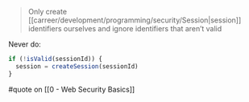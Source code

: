 > Only create [[carreer/development/programming/security/Session|session]] identifiers ourselves and ignore identifiers that aren’t valid

Never do:

```ts
if (!isValid(sessionId)) {
  session = createSession(sessionId)
}
```

#quote on [[0 - Web Security Basics]]

